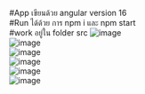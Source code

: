 #App เขียนด้วย angular version 16  
#Run ได้ด้วย การ npm i และ npm start  
#work อยู่ใน folder src
![image](https://github.com/Yodvarich-T/Test2_app/assets/161837992/da8f4dc3-3048-489c-8f67-e91c53d87a94)  
![image](https://github.com/Yodvarich-T/Test2_app/assets/161837992/c269bdbe-1d9b-49d9-9d0a-798f94efa4e7)  
![image](https://github.com/Yodvarich-T/Test2_app/assets/161837992/8a30c00c-d243-478b-a292-45b34fcdbbed)  
![image](https://github.com/Yodvarich-T/Test2_app/assets/161837992/925530c2-38e7-44db-a0a2-95a4e430e61f)  
![image](https://github.com/Yodvarich-T/Test2_app/assets/161837992/d3662b58-dcbb-4bad-bf50-3f6ae4057d62)  
![image](https://github.com/Yodvarich-T/Test2_app/assets/161837992/5bba4cac-f42e-4ab6-a62e-3714483254c4)




